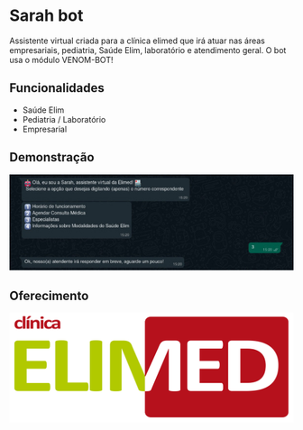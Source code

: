 
# Sarah bot

Assistente virtual criada para a clínica elimed que irá atuar nas áreas empresariais, pediatria, Saúde Elim, laboratório e atendimento geral. 
O bot usa o módulo VENOM-BOT!





## Funcionalidades

- Saúde Elim
- Pediatria / Laboratório
- Empresarial




## Demonstração
![demonstração](./public/demo.jpeg)




## Oferecimento
![clínicaElimed](./public/logomarca.png)
